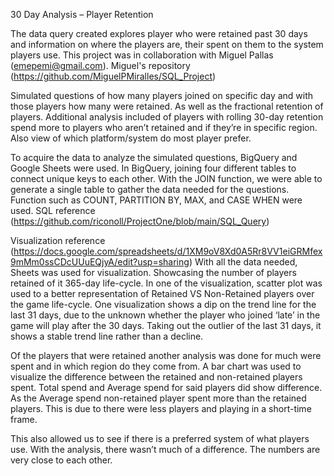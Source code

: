 30 Day Analysis – Player Retention 

The data query created explores player who were retained past 30 days and information on where the players are, their spent on them to the system players use. This project was in collaboration with Miguel Pallas (emepemi@gmail.com).
Miguel's repository (https://github.com/MiguelPMiralles/SQL_Project)

Simulated questions of how many players joined on specific day and with those players how many were retained. As well as the fractional retention of players.
Additional analysis included of players with rolling 30-day retention spend more to players who aren’t retained and if they’re in specific region. Also view of which platform/system do most player prefer.

To acquire the data to analyze the simulated questions, BigQuery and Google Sheets were used. In BigQuery, joining four different tables to connect unique keys to each other. With the JOIN function, we were able to generate a single table to gather the data needed for the questions. Function such as COUNT, PARTITION BY, MAX, and CASE WHEN were used.
SQL reference (https://github.com/riconoll/ProjectOne/blob/main/SQL_Query)

Visualization reference (https://docs.google.com/spreadsheets/d/1XM9oV8Xd0A5Rr8VV1eiGRMfex9mMm0ssCDcUUuEQjyA/edit?usp=sharing)
With all the data needed, Sheets was used for visualization. Showcasing the number of players retained of it 365-day life-cycle. In one of the visualization, scatter plot was used to a better representation of Retained VS Non-Retained players over the game life-cycle. One visualization shows a dip on the trend line for the last 31 days, due to the unknown whether the player who joined ‘late’ in the game will play after the 30 days. Taking out the outlier of the last 31 days, it shows a stable trend line rather than a decline.

Of the players that were retained another analysis was done for much were spent and in which region do they come from. A bar chart was used to visualize the difference between the retained and non-retained players spent. Total spend and Average spend for said players did show difference. As the Average spend non-retained player spent more than the retained players. This is due to there were less players and playing in a short-time frame.

This also allowed us to see if there is a preferred system of what players use. With the analysis, there wasn’t much of a difference. The numbers are very close to each other.
